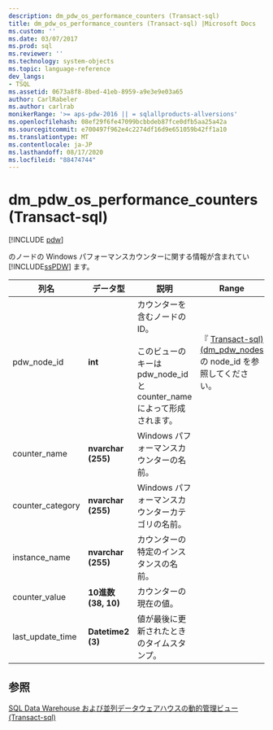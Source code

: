 ```yaml
---
description: dm_pdw_os_performance_counters (Transact-sql)
title: dm_pdw_os_performance_counters (Transact-sql) |Microsoft Docs
ms.custom: ''
ms.date: 03/07/2017
ms.prod: sql
ms.reviewer: ''
ms.technology: system-objects
ms.topic: language-reference
dev_langs:
- TSQL
ms.assetid: 0673a8f8-8bed-41eb-8959-a9e3e9e03a65
author: CarlRabeler
ms.author: carlrab
monikerRange: '>= aps-pdw-2016 || = sqlallproducts-allversions'
ms.openlocfilehash: 08ef29f6fe47099bcbbdeb87fce0dfb5aa25a42a
ms.sourcegitcommit: e700497f962e4c2274df16d9e651059b42ff1a10
ms.translationtype: MT
ms.contentlocale: ja-JP
ms.lasthandoff: 08/17/2020
ms.locfileid: "88474744"
---
```

# <a name="sysdm_pdw_os_performance_counters-transact-sql"></a>dm_pdw_os_performance_counters (Transact-sql)
[!INCLUDE [pdw](../../includes/applies-to-version/pdw.md)]

  のノードの Windows パフォーマンスカウンターに関する情報が含まれてい [!INCLUDE[ssPDW](../../includes/sspdw-md.md)] ます。  
  
|列名|データ型|説明|Range|  
|-----------------|---------------|-----------------|-----------|  
|pdw_node_id|**int**|カウンターを含むノードの ID。<br /><br /> このビューのキーは pdw_node_id と counter_name によって形成されます。|『 [Transact-sql&#41;&#40;dm_pdw_nodes ](../../relational-databases/system-dynamic-management-views/sys-dm-pdw-nodes-transact-sql.md)の node_id を参照してください。|  
|counter_name|**nvarchar (255)**|Windows パフォーマンスカウンターの名前。||  
|counter_category|**nvarchar (255)**|Windows パフォーマンスカウンターカテゴリの名前。||  
|instance_name|**nvarchar (255)**|カウンターの特定のインスタンスの名前。||  
|counter_value|**10進数 (38, 10)**|カウンターの現在の値。||  
|last_update_time|**Datetime2 (3)**|値が最後に更新されたときのタイムスタンプ。||  
  
## <a name="see-also"></a>参照  
 [SQL Data Warehouse および並列データウェアハウスの動的管理ビュー &#40;Transact-sql&#41;](../../relational-databases/system-dynamic-management-views/sql-and-parallel-data-warehouse-dynamic-management-views.md)  
  
  
